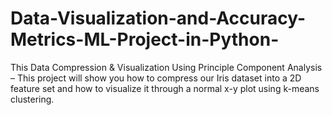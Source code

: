 # Data-Visualization-and-Accuracy-Metrics-ML-Project-in-Python-

This Data Compression & Visualization Using Principle Component Analysis – This project will show you how to compress our Iris dataset into a 2D feature set and how to visualize it through a normal x-y plot using k-means clustering.
